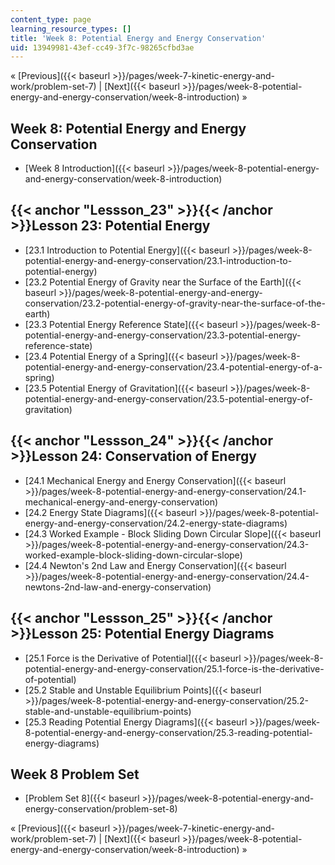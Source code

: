 ```yaml
---
content_type: page
learning_resource_types: []
title: 'Week 8: Potential Energy and Energy Conservation'
uid: 13949981-43ef-cc49-3f7c-98265cfbd3ae
---
```


« [Previous]({{< baseurl >}}/pages/week-7-kinetic-energy-and-work/problem-set-7) | [Next]({{< baseurl >}}/pages/week-8-potential-energy-and-energy-conservation/week-8-introduction) »

Week 8: Potential Energy and Energy Conservation
------------------------------------------------

*   [Week 8 Introduction]({{< baseurl >}}/pages/week-8-potential-energy-and-energy-conservation/week-8-introduction)

{{< anchor "Lessson_23" >}}{{< /anchor >}}Lesson 23: Potential Energy
---------------------------------------------------------------------

*   [23.1 Introduction to Potential Energy]({{< baseurl >}}/pages/week-8-potential-energy-and-energy-conservation/23.1-introduction-to-potential-energy)
*   [23.2 Potential Energy of Gravity near the Surface of the Earth]({{< baseurl >}}/pages/week-8-potential-energy-and-energy-conservation/23.2-potential-energy-of-gravity-near-the-surface-of-the-earth)
*   [23.3 Potential Energy Reference State]({{< baseurl >}}/pages/week-8-potential-energy-and-energy-conservation/23.3-potential-energy-reference-state)
*   [23.4 Potential Energy of a Spring]({{< baseurl >}}/pages/week-8-potential-energy-and-energy-conservation/23.4-potential-energy-of-a-spring)
*   [23.5 Potential Energy of Gravitation]({{< baseurl >}}/pages/week-8-potential-energy-and-energy-conservation/23.5-potential-energy-of-gravitation)

{{< anchor "Lessson_24" >}}{{< /anchor >}}Lesson 24: Conservation of Energy
---------------------------------------------------------------------------

*   [24.1 Mechanical Energy and Energy Conservation]({{< baseurl >}}/pages/week-8-potential-energy-and-energy-conservation/24.1-mechanical-energy-and-energy-conservation)
*   [24.2 Energy State Diagrams]({{< baseurl >}}/pages/week-8-potential-energy-and-energy-conservation/24.2-energy-state-diagrams)
*   [24.3 Worked Example - Block Sliding Down Circular Slope]({{< baseurl >}}/pages/week-8-potential-energy-and-energy-conservation/24.3-worked-example-block-sliding-down-circular-slope)
*   [24.4 Newton's 2nd Law and Energy Conservation]({{< baseurl >}}/pages/week-8-potential-energy-and-energy-conservation/24.4-newtons-2nd-law-and-energy-conservation)

{{< anchor "Lessson_25" >}}{{< /anchor >}}Lesson 25: Potential Energy Diagrams
------------------------------------------------------------------------------

*   [25.1 Force is the Derivative of Potential]({{< baseurl >}}/pages/week-8-potential-energy-and-energy-conservation/25.1-force-is-the-derivative-of-potential)
*   [25.2 Stable and Unstable Equilibrium Points]({{< baseurl >}}/pages/week-8-potential-energy-and-energy-conservation/25.2-stable-and-unstable-equilibrium-points)
*   [25.3 Reading Potential Energy Diagrams]({{< baseurl >}}/pages/week-8-potential-energy-and-energy-conservation/25.3-reading-potential-energy-diagrams)

Week 8 Problem Set
------------------

*   [Problem Set 8]({{< baseurl >}}/pages/week-8-potential-energy-and-energy-conservation/problem-set-8)

« [Previous]({{< baseurl >}}/pages/week-7-kinetic-energy-and-work/problem-set-7) | [Next]({{< baseurl >}}/pages/week-8-potential-energy-and-energy-conservation/week-8-introduction) »